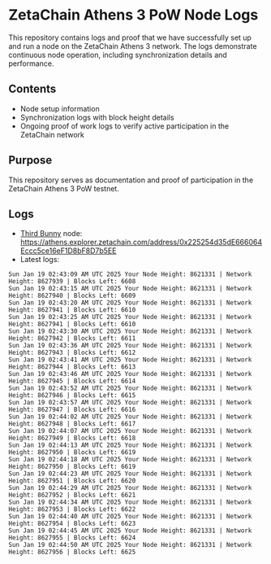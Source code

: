 # ZetaChain Athens 3 PoW Node Logs
This repository contains logs and proof that we have successfully set up and run a node on the ZetaChain Athens 3 network. The logs demonstrate continuous node operation, including synchronization details and performance.

## Contents
- Node setup information
- Synchronization logs with block height details
- Ongoing proof of work logs to verify active participation in the ZetaChain network

## Purpose
This repository serves as documentation and proof of participation in the ZetaChain Athens 3 PoW testnet.

## Logs

- [Third Bunny](https://thirdbunny.xyz/) node: https://athens.explorer.zetachain.com/address/0x225254d35dE666064Eccc5ce16eF1D8bF8D7b5EE
- Latest logs:
```
Sun Jan 19 02:43:09 AM UTC 2025 Your Node Height: 8621331 | Network Height: 8627939 | Blocks Left: 6608
Sun Jan 19 02:43:15 AM UTC 2025 Your Node Height: 8621331 | Network Height: 8627940 | Blocks Left: 6609
Sun Jan 19 02:43:20 AM UTC 2025 Your Node Height: 8621331 | Network Height: 8627941 | Blocks Left: 6610
Sun Jan 19 02:43:25 AM UTC 2025 Your Node Height: 8621331 | Network Height: 8627941 | Blocks Left: 6610
Sun Jan 19 02:43:30 AM UTC 2025 Your Node Height: 8621331 | Network Height: 8627942 | Blocks Left: 6611
Sun Jan 19 02:43:36 AM UTC 2025 Your Node Height: 8621331 | Network Height: 8627943 | Blocks Left: 6612
Sun Jan 19 02:43:41 AM UTC 2025 Your Node Height: 8621331 | Network Height: 8627944 | Blocks Left: 6613
Sun Jan 19 02:43:46 AM UTC 2025 Your Node Height: 8621331 | Network Height: 8627945 | Blocks Left: 6614
Sun Jan 19 02:43:52 AM UTC 2025 Your Node Height: 8621331 | Network Height: 8627946 | Blocks Left: 6615
Sun Jan 19 02:43:57 AM UTC 2025 Your Node Height: 8621331 | Network Height: 8627947 | Blocks Left: 6616
Sun Jan 19 02:44:02 AM UTC 2025 Your Node Height: 8621331 | Network Height: 8627948 | Blocks Left: 6617
Sun Jan 19 02:44:07 AM UTC 2025 Your Node Height: 8621331 | Network Height: 8627949 | Blocks Left: 6618
Sun Jan 19 02:44:13 AM UTC 2025 Your Node Height: 8621331 | Network Height: 8627950 | Blocks Left: 6619
Sun Jan 19 02:44:18 AM UTC 2025 Your Node Height: 8621331 | Network Height: 8627950 | Blocks Left: 6619
Sun Jan 19 02:44:23 AM UTC 2025 Your Node Height: 8621331 | Network Height: 8627951 | Blocks Left: 6620
Sun Jan 19 02:44:29 AM UTC 2025 Your Node Height: 8621331 | Network Height: 8627952 | Blocks Left: 6621
Sun Jan 19 02:44:34 AM UTC 2025 Your Node Height: 8621331 | Network Height: 8627953 | Blocks Left: 6622
Sun Jan 19 02:44:40 AM UTC 2025 Your Node Height: 8621331 | Network Height: 8627954 | Blocks Left: 6623
Sun Jan 19 02:44:45 AM UTC 2025 Your Node Height: 8621331 | Network Height: 8627955 | Blocks Left: 6624
Sun Jan 19 02:44:50 AM UTC 2025 Your Node Height: 8621331 | Network Height: 8627956 | Blocks Left: 6625
```
